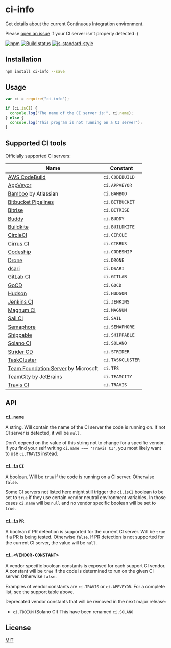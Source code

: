 # ci-info

Get details about the current Continuous Integration environment.

Please [open an
issue](https://github.com/watson/ci-info/issues/new?template=ci-server-not-detected.md)
if your CI server isn't properly detected :)

[![npm](https://img.shields.io/npm/v/ci-info.svg)](https://www.npmjs.com/package/ci-info)
[![Build status](https://travis-ci.org/watson/ci-info.svg?branch=master)](https://travis-ci.org/watson/ci-info)
[![js-standard-style](https://img.shields.io/badge/code%20style-standard-brightgreen.svg?style=flat)](https://github.com/feross/standard)

## Installation

```bash
npm install ci-info --save
```

## Usage

```js
var ci = require("ci-info");

if (ci.isCI) {
  console.log("The name of the CI server is:", ci.name);
} else {
  console.log("This program is not running on a CI server");
}
```

## Supported CI tools

Officially supported CI servers:

| Name                                                                                                    | Constant         |
| ------------------------------------------------------------------------------------------------------- | ---------------- |
| [AWS CodeBuild](https://aws.amazon.com/codebuild/)                                                      | `ci.CODEBUILD`   |
| [AppVeyor](http://www.appveyor.com)                                                                     | `ci.APPVEYOR`    |
| [Bamboo](https://www.atlassian.com/software/bamboo) by Atlassian                                        | `ci.BAMBOO`      |
| [Bitbucket Pipelines](https://bitbucket.org/product/features/pipelines)                                 | `ci.BITBUCKET`   |
| [Bitrise](https://www.bitrise.io/)                                                                      | `ci.BITRISE`     |
| [Buddy](https://buddy.works/)                                                                           | `ci.BUDDY`       |
| [Buildkite](https://buildkite.com)                                                                      | `ci.BUILDKITE`   |
| [CircleCI](http://circleci.com)                                                                         | `ci.CIRCLE`      |
| [Cirrus CI](https://cirrus-ci.org)                                                                      | `ci.CIRRUS`      |
| [Codeship](https://codeship.com)                                                                        | `ci.CODESHIP`    |
| [Drone](https://drone.io)                                                                               | `ci.DRONE`       |
| [dsari](https://github.com/rfinnie/dsari)                                                               | `ci.DSARI`       |
| [GitLab CI](https://about.gitlab.com/gitlab-ci/)                                                        | `ci.GITLAB`      |
| [GoCD](https://www.go.cd/)                                                                              | `ci.GOCD`        |
| [Hudson](http://hudson-ci.org)                                                                          | `ci.HUDSON`      |
| [Jenkins CI](https://jenkins-ci.org)                                                                    | `ci.JENKINS`     |
| [Magnum CI](https://magnum-ci.com)                                                                      | `ci.MAGNUM`      |
| [Sail CI](https://sail.ci/)                                                                             | `ci.SAIL`        |
| [Semaphore](https://semaphoreci.com)                                                                    | `ci.SEMAPHORE`   |
| [Shippable](https://www.shippable.com/)                                                                 | `ci.SHIPPABLE`   |
| [Solano CI](https://www.solanolabs.com/)                                                                | `ci.SOLANO`      |
| [Strider CD](https://strider-cd.github.io/)                                                             | `ci.STRIDER`     |
| [TaskCluster](http://docs.taskcluster.net)                                                              | `ci.TASKCLUSTER` |
| [Team Foundation Server](https://www.visualstudio.com/en-us/products/tfs-overview-vs.aspx) by Microsoft | `ci.TFS`         |
| [TeamCity](https://www.jetbrains.com/teamcity/) by JetBrains                                            | `ci.TEAMCITY`    |
| [Travis CI](http://travis-ci.org)                                                                       | `ci.TRAVIS`      |

## API

### `ci.name`

A string. Will contain the name of the CI server the code is running on.
If not CI server is detected, it will be `null`.

Don't depend on the value of this string not to change for a specific
vendor. If you find your self writing `ci.name === 'Travis CI'`, you
most likely want to use `ci.TRAVIS` instead.

### `ci.isCI`

A boolean. Will be `true` if the code is running on a CI server.
Otherwise `false`.

Some CI servers not listed here might still trigger the `ci.isCI`
boolean to be set to `true` if they use certain vendor neutral
environment variables. In those cases `ci.name` will be `null` and no
vendor specific boolean will be set to `true`.

### `ci.isPR`

A boolean if PR detection is supported for the current CI server. Will
be `true` if a PR is being tested. Otherwise `false`. If PR detection is
not supported for the current CI server, the value will be `null`.

### `ci.<VENDOR-CONSTANT>`

A vendor specific boolean constants is exposed for each support CI
vendor. A constant will be `true` if the code is determined to run on
the given CI server. Otherwise `false`.

Examples of vendor constants are `ci.TRAVIS` or `ci.APPVEYOR`. For a
complete list, see the support table above.

Deprecated vendor constants that will be removed in the next major
release:

- `ci.TDDIUM` (Solano CI) This have been renamed `ci.SOLANO`

## License

[MIT](LICENSE)
